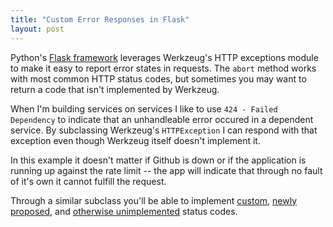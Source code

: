 ```yaml
---
title: "Custom Error Responses in Flask"
layout: post
---
```


Python's [Flask framework](http://flask.pocoo.org/) leverages Werkzeug's HTTP exceptions module to make it easy to report error states in requests. The `abort` method works with most common HTTP status codes, but sometimes you may want to return a code that isn't implemented by Werkzeug.

When I'm building services on services I like to use `424 - Failed Dependency` to indicate that an unhandleable error occured in a dependent service. By subclassing Werkzeug's `HTTPException` I can respond with that exception even though Werkzeug itself doesn't implement it.

<script src="https://gist.github.com/4423380.js"></script>

In this example it doesn't matter if Github is down or if the application is running up against the rate limit -- the app will indicate that through no fault of it's own it cannot fulfill the request.

Through a similar subclass you'll be able to implement [custom](https://en.wikipedia.org/wiki/List_of_HTTP_status_codes#420), [newly proposed](https://www.rfc-editor.org/rfc/rfc6585.txt), and [otherwise unimplemented](https://github.com/mitsuhiko/werkzeug/blob/master/werkzeug/exceptions.py) status codes.